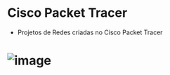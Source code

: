 # Cisco Packet Tracer
- Projetos de Redes criadas no Cisco Packet Tracer
# ![image](https://github.com/user-attachments/assets/eb2c7a75-ed2f-436b-a855-73a823c39173)
